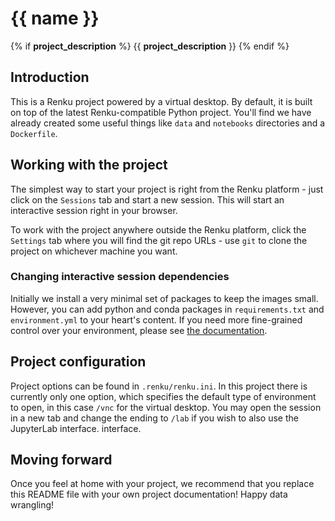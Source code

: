 # {{ name }}
{% if __project_description__ %}
{{ __project_description__ }}
{% endif %}
## Introduction

This is a Renku project powered by a virtual desktop. By default, it is built on top of the latest Renku-compatible Python project. You'll find we have already created some
useful things like `data` and `notebooks` directories and
a `Dockerfile`.

## Working with the project

The simplest way to start your project is right from the Renku
platform - just click on the `Sessions` tab and start a new session.
This will start an interactive session right in your browser.

To work with the project anywhere outside the Renku platform,
click the `Settings` tab where you will find the
git repo URLs - use `git` to clone the project on whichever machine you want.

### Changing interactive session dependencies

Initially we install a very minimal set of packages to keep the images small.
However, you can add python and conda packages in `requirements.txt` and
`environment.yml` to your heart's content. If you need more fine-grained
control over your environment, please see [the documentation](https://renku.readthedocs.io/en/latest/reference/templates.html).

## Project configuration

Project options can be found in `.renku/renku.ini`. In this
project there is currently only one option, which specifies
the default type of environment to open, in this case `/vnc` for
the virtual desktop. You may open the session in a new tab and change the ending to `/lab` if you wish to also use the JupyterLab interface.
interface.

## Moving forward

Once you feel at home with your project, we recommend that you replace
this README file with your own project documentation! Happy data wrangling!

